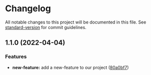 # Changelog

All notable changes to this project will be documented in this file. See [standard-version](https://github.com/conventional-changelog/standard-version) for commit guidelines.

## 1.1.0 (2022-04-04)


### Features

* **new-feature:** add a new-feature to our project ([80a0bf7](https://github.com/djdonmil/changelog-test-coe/commit/80a0bf7c521f25eeef6b298de05ab948302c4fad))
